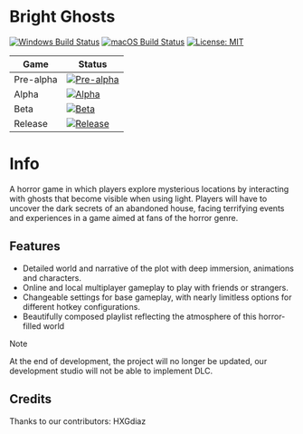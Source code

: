 # Bright Ghosts
[![Windows Build Status](https://img.shields.io/github/actions/workflow/status/Warzone2100/warzone2100/CI_windows.yml?branch=master&label=Windows&logo=windows)]()
[![macOS Build Status](https://img.shields.io/github/actions/workflow/status/Warzone2100/warzone2100/CI_macos.yml?branch=master&label=macOS&logo=apple)]()
[![License: MIT](https://img.shields.io/badge/License-MIT-yellow.svg)](https://opensource.org/licenses/MIT)

  |Game|Status|
|------|---------|
|Pre-alpha|[![Pre-alpha](https://img.shields.io/badge/Not%20done%20yet-f44336)]()|
|Alpha|[![Alpha](https://img.shields.io/badge/Not%20done%20yet-f44336)]()|
|Beta|[![Beta](https://img.shields.io/badge/Not%20done%20yet-f44336)]()|
|Release|[![Release](https://img.shields.io/badge/Not%20done%20yet-f44336)]()|


Info
=====

A horror game in which players explore mysterious locations by interacting with ghosts that become visible when using light. Players will have to uncover the dark secrets of an abandoned house, facing terrifying events and experiences in a game aimed at fans of the horror genre.

Features
--------

* Detailed world and narrative of the plot with deep immersion, animations and characters.
* Online and local multiplayer gameplay to play with friends or strangers.
* Changeable settings for base gameplay, with nearly limitless options for different hotkey configurations.
* Beautifully composed playlist reflecting the atmosphere of this horror-filled world

> [!NOTE]
> At the end of development, the project will no longer be updated, our development studio will not be able to implement DLC.





















## Credits

Thanks to our contributors: HXGdiaz
